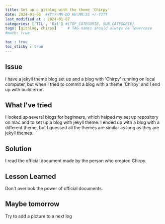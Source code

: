 ```yaml
---
title: Set up a gitblog with the theme 'Chirpy'
date: 2024-01-06  #YYYY-MM-DD HH:MM:SS +/-TTTT
last_modified_at : 2024-01-07
categories: ['TIL', 'Git'] #[TOP_CATEGORIE, SUB_CATEGORIE]
tags: [gitblog, chirpy]     # TAG names should always be lowercase
#math: true

toc : true
toc_sticky : true
---
```



## Issue 
I have a jekyll theme blog set up and a blog with 'Chirpy' running on local computer, but when I tried to commit a blog with a theme 'Chirpy' and I end up with build error.

## What I've tried 
I looked up several blogs for beginners, which helped my set up repository on mac and to set up a blog with jekyll theme.
I ended up with a blog with a different theme, but I guessed all the themes are similar as long as they are jekyll themes.


## Solution
I read the official document made by the person who created Chirpy.

## Lesson Learned
Don't overlook the power of official documents.


## Maybe tomorrow
Try to add a picture to a next log